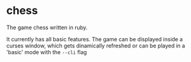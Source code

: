 # chess

The game chess written in ruby.

It currently has all basic features. The game can be displayed inside a curses window, which gets dinamically refreshed or 
can be played in a 'basic' mode with the `--cli` flag
